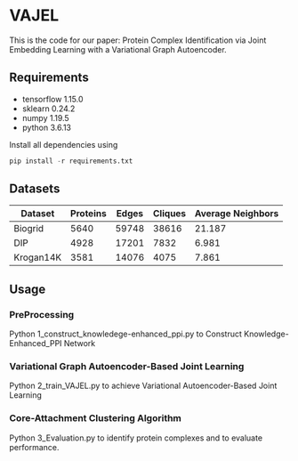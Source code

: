 # VAJEL

This is the code for our paper: Protein Complex Identification via Joint Embedding Learning with a Variational Graph Autoencoder.

## **Requirements**

- tensorflow  1.15.0
- sklearn  0.24.2
- numpy  1.19.5
- python  3.6.13

Install all dependencies using

```python
pip install -r requirements.txt
```


## **Datasets**

| Dataset | Proteins | Edges |  Cliques | Average Neighbors |
| --- | --- | --- | --- | --- |
| Biogrid | 5640 | 59748 | 38616 | 21.187 |
| DIP | 4928 | 17201 | 7832 | 6.981 |
| Krogan14K | 3581 | 14076 | 4075 | 7.861 |

## **Usage**

### PreProcessing

Python 1_construct_knowledege-enhanced_ppi.py to Construct Knowledge-Enhanced_PPI Network

### Variational Graph Autoencoder-Based Joint Learning

Python 2_train_VAJEL.py to achieve Variational Autoencoder-Based Joint Learning

### Core-Attachment Clustering Algorithm

Python 3_Evaluation.py to identify protein complexes and to evaluate performance.
